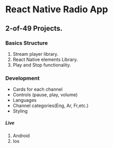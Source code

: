 # React Native Radio App

## 2-of-49 Projects.

### Basics Structure
1. Stream player library.
2. React Native elements Library.
3. Play and Stop functionality.

### Development
- Cards for each channel
- Controls (pause, play, volume)
- Languages 
- Channel categories(Eng, Ar, Fr,etc.)
- Styling

##### Live 
1. Android 
2. Ios